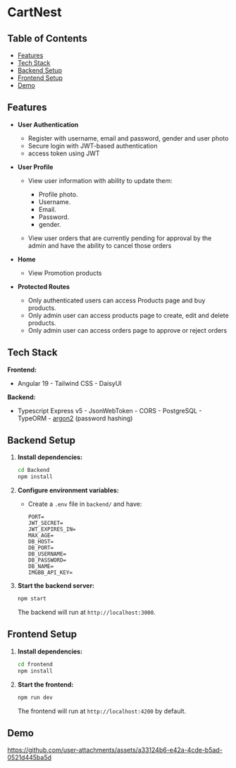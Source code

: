 # CartNest

## Table of Contents


- [Features](#features)
- [Tech Stack](#tech-stack)
- [Backend Setup](#backend-setup)
- [Frontend Setup](#frontend-setup)
- [Demo](#demo)


## Features

- **User Authentication**

  - Register with username, email and password, gender and user photo
  - Secure login with JWT-based authentication
  - access token using JWT

- **User Profile**

  - View user information with ability to update them:
    - Profile photo.
    - Username.
    - Email.
    - Password.
    - gender.
  
  - View user orders that are currently pending for approval by the admin and have the ability to cancel those orders

- **Home**
  - View Promotion products

- **Protected Routes**
  - Only authenticated users can access Products page and buy products.
  - Only admin user can access products page to create, edit and delete products.
  - Only admin user can access orders page to approve or reject orders
 

## Tech Stack

**Frontend:**

- Angular 19 - Tailwind CSS - DaisyUI

**Backend:**

- Typescript Express v5 - JsonWebToken - CORS - PostgreSQL - TypeORM - [argon2](https://github.com/P-H-C/phc-winner-argon2) (password hashing)


## Backend Setup

1. **Install dependencies:**

   ```bash
   cd Backend
   npm install
   ```

2. **Configure environment variables:**

   - Create a `.env` file in `backend/` and have:
     ```
     PORT=
     JWT_SECRET=
     JWT_EXPIRES_IN=
     MAX_AGE=
     DB_HOST=
     DB_PORT=
     DB_USERNAME=
     DB_PASSWORD=
     DB_NAME=
     IMGBB_API_KEY=
     ```

3. **Start the backend server:**
   ```bash
   npm start
   ```
   The backend will run at `http://localhost:3000`.

## Frontend Setup


1. **Install dependencies:**

   ```bash
   cd frontend
   npm install
   ```

2. **Start the frontend:**
   ```bash
   npm run dev
   ```
   The frontend will run at `http://localhost:4200` by default.

## Demo

https://github.com/user-attachments/assets/a33124b6-e42a-4cde-b5ad-0521d445ba5d

